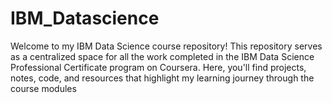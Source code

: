 # IBM_Datascience
Welcome to my IBM Data Science course repository! This repository serves as a centralized space for all the work completed in the IBM Data Science Professional Certificate program on Coursera. Here, you'll find projects, notes, code, and resources that highlight my learning journey through the course modules
